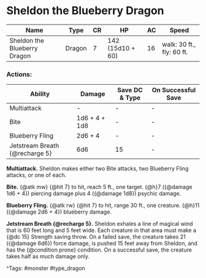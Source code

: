 # Sheldon the Blueberry Dragon

| Name | Type | CR | HP | AC | Speed |
|------|------|----|----|----|-------|
| Sheldon the Blueberry Dragon | Dragon | 7 | 142 (15d10 + 60) | 16 | walk: 30 ft., fly: 60 ft. |

### Actions:

| Ability | Damage | Save DC & Type | On Successful Save |
|---------|--------|----------------|--------------------|
| Multiattack | - | - | - |
| Bite | 1d6 + 4 + 1d8 | - | - |
| Blueberry Fling | 2d6 + 4 | - | - |
| Jetstream Breath {@recharge 5} | 6d6 | 15 | - |


**Multiattack.** Sheldon makes either two Bite attacks, two Blueberry Fling attacks, or one of each.

**Bite.** {@atk mw} {@hit 7} to hit, reach 5 ft., one target. {@h}7 ({@damage 1d6 + 4}) piercing damage plus 4 ({@damage 1d8}) psychic damage.

**Blueberry Fling.** {@atk rw} {@hit 7} to hit, range 30 ft., one creature. {@h}11 ({@damage 2d6 + 4}) blueberry damage.

**Jetstream Breath {@recharge 5}.** Sheldon exhales a line of magical wind that is 60 feet long and 5 feet wide. Each creature in that area must make a {@dc 15} Strength saving throw. On a failed save, the creature takes 21 ({@damage 6d6}) force damage, is pushed 15 feet away from Sheldon, and has the {@condition prone} condition. On a successful save, the creature takes half as much damage only.

^Tags: #monster #type_dragon